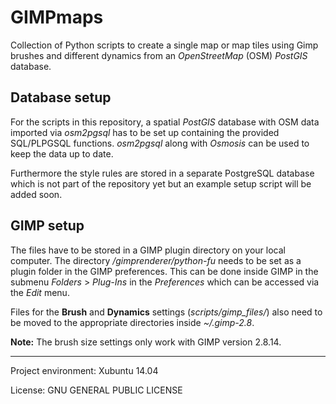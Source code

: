 # GIMPmaps

Collection of Python scripts to create a single map or map tiles using Gimp brushes and different dynamics from an *OpenStreetMap* (OSM) *PostGIS* database.

## Database setup

For the scripts in this repository, a spatial *PostGIS* database with OSM data imported via *osm2pgsql* has to be set up containing the provided SQL/PLPGSQL functions. *osm2pgsql* along with *Osmosis* can be used to keep the data up to date.

Furthermore the style rules are stored in a separate PostgreSQL database which is not part of the repository yet but an example setup script will be added soon.

## GIMP setup

The files have to be stored in a GIMP plugin directory on your local computer. The directory */gimprenderer/python-fu* needs to be set as a plugin folder in the GIMP preferences. This can be done inside GIMP in the submenu *Folders* > *Plug-Ins* in the *Preferences* which can be accessed via the *Edit* menu.

Files for the **Brush** and **Dynamics** settings (*scripts/gimp_files/*) also need to be moved to the appropriate directories inside *~/.gimp-2.8*.

**Note:** The brush size settings only work with GIMP version 2.8.14.

* * *

Project environment: Xubuntu 14.04

License: GNU GENERAL PUBLIC LICENSE